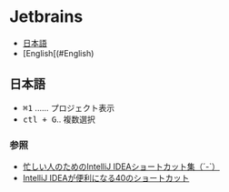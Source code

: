 # Jetbrains

* [日本語](#日本語)
* [English[(#English)

## 日本語


* <kbd>⌘1</kbd> ...... プロジェクト表示
* <kbd>ctl + G</kbd>.. 複数選択

### 参照

* [忙しい人のためのIntelliJ IDEAショートカット集（´-`）](http://qiita.com/yoppe/items/f7cbeb825c071691d3f2)
* [IntelliJ IDEAが便利になる40のショートカット](http://tubolabo.hatenablog.com/entry/20120225/1330185960)
